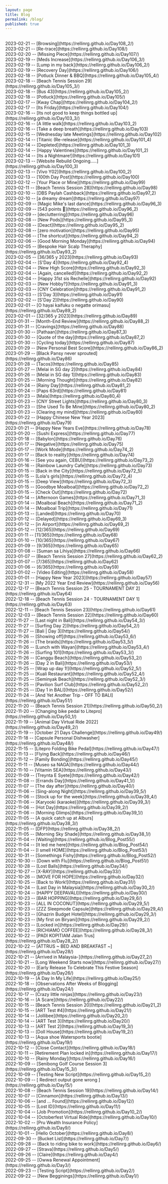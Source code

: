 ```yaml
---
layout: page
title: Blog
permalink: /blog/
published: true
---
```

<br>
2023-02-21 -- [Browsing](https://rellinrg.github.io/Day108_2/)
<br>
2023-02-21 -- [Re-trace](https://rellinrg.github.io/Day108/)
<br>
2023-02-20 -- [Missing Piece](https://rellinrg.github.io/Day107/)
<br>
2023-02-19 -- [Meds Increase](https://rellinrg.github.io/Day106_3/)
<br>
2023-02-19 -- [Lump in my back](https://rellinrg.github.io/Day106_2/)
<br>
2023-02-19 -- [Recovery Day](https://rellinrg.github.io/Day106/)
<br>
2023-02-18 -- [Potluck Dinner & BBQ](https://rellinrg.github.io/Day105_4/)
<br>
2023-02-18 -- [Beach Tennis Session 29](https://rellinrg.github.io/Day105_3/)
<br>
2023-02-18 -- [Bus 43](https://rellinrg.github.io/Day105_2/)
<br>
2023-02-18 -- [Potluck](https://rellinrg.github.io/Day105/)
<br>
2023-02-17 -- [Kway Chap](https://rellinrg.github.io/Day104_2/)
<br>
2023-02-17 -- [Its Friday](https://rellinrg.github.io/Day104/)
<br>
2023-02-16 -- [Its not good to keep things bottled up](https://rellinrg.github.io/Day103_3/)
<br>
2023-02-16 -- [A little walk](https://rellinrg.github.io/Day103_2)
<br>
2023-02-16 -- [Take a deep breath](https://rellinrg.github.io/Day103)
<br>
2023-02-15 -- [Wednesday late Meetings](https://rellinrg.github.io/Day102)
<br>
2023-02-14 -- [Titanic (Re-release](https://rellinrg.github.io/Day101_4)
<br>
2023-02-14 -- [Depleted](https://rellinrg.github.io/Day101_3)
<br>
2023-02-14 -- [Happy Valentines](https://rellinrg.github.io/Day101_2)
<br>
2023-02-14 -- [Its a Nightmare!](https://rellinrg.github.io/Day101)
<br>
2023-02-13 -- [Website Rebuild Ongoing.....](https://rellinrg.github.io/Day100_3)
<br>
2023-02-13 -- [Vivo Y02](https://rellinrg.github.io/Day100_2)
<br>
2023-02-13 -- [100th Day Post](https://rellinrg.github.io/Day100)
<br>
2023-02-12 -- [Your Place or Mine](https://rellinrg.github.io/Day99)
<br>
2023-02-11 -- [Beach Tennis Session 28](https://rellinrg.github.io/Day98)
<br>
2023-02-10 -- [DBS Paylah Cashback](https://rellinrg.github.io/Day97_2)
<br>
2023-02-10 -- [a dreamy dream](https://rellinrg.github.io/Day97)
<br>
2023-02-09 -- [Magic Mike's last dance](https://rellinrg.github.io/Day96_3)
<br>
2023-02-09 -- [543 points 🏀](https://rellinrg.github.io/Day96_2)
<br>
2023-02-09 -- [declutterring](https://rellinrg.github.io/Day96)
<br>
2023-02-08 -- [New Pods](https://rellinrg.github.io/Day95_3)
<br>
2023-02-08 -- [Deact](https://rellinrg.github.io/Day95_2)
<br>
2023-02-08 -- [zero motivation](https://rellinrg.github.io/Day95)
<br>
2023-02-06 -- [The shortcut](https://rellinrg.github.io/Day94_2)
<br>
2023-02-06 -- [Good Morning Monday](https://rellinrg.github.io/Day94)
<br>
2023-02-05 -- [Bespoke Hair Scalp Theraphy](https://rellinrg.github.io/Day93_2)
<br>
2023-02-05 -- [36/365 y 2023](https://rellinrg.github.io/Day93)
<br>
2023-02-04 -- [S'Day 4](https://rellinrg.github.io/Day92_4)
<br>
2023-02-04 -- [New High Score](https://rellinrg.github.io/Day92_3)
<br>
2023-02-04 -- [Again, cancelled!](https://rellinrg.github.io/Day92_2)
<br>
2023-02-04 -- [Happy 31st sis Rechelle](https://rellinrg.github.io/Day92)
<br>
2023-02-03 -- [New Hobby?](https://rellinrg.github.io/Day91_3)
<br>
2023-02-03 -- [CNY Celebration](https://rellinrg.github.io/Day91_2)
<br>
2023-02-03 -- [S'Day 3](https://rellinrg.github.io/Day91)
<br>
2023-02-02 -- [S'Day 2](https://rellinrg.github.io/Day90)
<br>
2023-02-01 -- [O hayai kaifuku o negatte orimasu](https://rellinrg.github.io/Day89_2)
<br>
2023-02-01 -- [32/365 y 2023](https://rellinrg.github.io/Day89)
<br>
2023-01-31 -- [Month-End Review](https://rellinrg.github.io/Day88_2)
<br>
2023-01-31 -- [Cravings](https://rellinrg.github.io/Day88)
<br>
2023-01-30 -- [Pathaan](https://rellinrg.github.io/Day87_3)
<br>
2023-01-30 -- [Quote of the day](https://rellinrg.github.io/Day87_2)
<br>
2023-01-30 -- [Cycling today](https://rellinrg.github.io/Day87)
<br>
2023-01-29 -- [New Personal Best Score](https://rellinrg.github.io/Day86_2)
<br>
2023-01-29 -- [Black Pansy never sprouted](https://rellinrg.github.io/Day86)
<br>
2023-01-28 -- [Tacos](https://rellinrg.github.io/Day85)
<br>
2023-01-27 -- [Melai in SG day 2](https://rellinrg.github.io/Day84)
<br>
2023-01-26 -- [Melai in SG day 1](https://rellinrg.github.io/Day83)
<br>
2023-01-25 -- [Morning Thought](https://rellinrg.github.io/Day82)
<br>
2023-01-24 -- [Rainy Day](https://rellinrg.github.io/Day81_2)
<br>
2023-01-24 -- [Paps 63rd](https://rellinrg.github.io/Day81)
<br>
2023-01-23 -- [Mala](https://rellinrg.github.io/Day80_4)
<br>
2023-01-23 -- [CNY Street Lights](https://rellinrg.github.io/Day80_3)
<br>
2023-01-23 -- [She Used To Be Mine](https://rellinrg.github.io/Day80_2)
<br>
2023-01-23 -- [Clearing my mind](https://rellinrg.github.io/Day80)
<br>
2023-01-22 -- [Happy Chinese New Year 2023](https://rellinrg.github.io/Day79)
<br>
2023-01-21 -- [Happy New Years Eve](https://rellinrg.github.io/Day78)
<br>
2023-01-20 -- [Sushi Express](https://rellinrg.github.io/Day77)
<br>
2023-01-18 -- [Babylon](https://rellinrg.github.io/Day76)
<br>
2023-01-17 -- [Negative](https://rellinrg.github.io/Day75)
<br>
2023-01-17 -- [Work Mode](https://rellinrg.github.io/Day74_2)
<br>
2023-01-17 -- [Back to reality](https://rellinrg.github.io/Day74)
<br>
2023-01-16 -- [See you again, CEBU](https://rellinrg.github.io/Day73_2)
<br>
2023-01-16 -- [Rainbow Laundry Cafe](https://rellinrg.github.io/Day73)
<br>
2023-01-15 -- [Back in the City](https://rellinrg.github.io/Day72_5)
<br>
2023-01-15 -- [Lola's girls](https://rellinrg.github.io/Day72_4)
<br>
2023-01-15 -- [Deep View](https://rellinrg.github.io/Day72_3)
<br>
2023-01-15 -- [Goodbye Moalboal](https://rellinrg.github.io/Day72_2)
<br>
2023-01-15 -- [Check Out](https://rellinrg.github.io/Day72)
<br>
2023-01-14 -- [Afternoon Games](https://rellinrg.github.io/Day71_3)
<br>
2023-01-14 -- [Moalboal Beach](https://rellinrg.github.io/Day71_2)
<br>
2023-01-14 -- [Moalboal Trip](https://rellinrg.github.io/Day71)
<br>
2023-01-13 -- [Landed](https://rellinrg.github.io/Day70)
<br>
2023-01-12 -- [Delayed](https://rellinrg.github.io/Day69_3)
<br>
2023-01-12 -- [in Airport](https://rellinrg.github.io/Day69_2)
<br>
2023-01-12 -- [12/365](https://rellinrg.github.io/Day69)
<br>
2023-01-11 -- [11/365](https://rellinrg.github.io/Day68)
<br>
2023-01-10 -- [10/365](https://rellinrg.github.io/Day67)
<br>
2023-01-09 -- [9/365](https://rellinrg.github.io/Day65)
<br>
2023-01-08 -- [Suman sa Lihiya](https://rellinrg.github.io/Day66)
<br>
2023-01-07 -- [Beach Tennis Session 27](https://rellinrg.github.io/Day62_2)
<br>
2023-01-07 -- [7/365](https://rellinrg.github.io/Day62)
<br>
2023-01-06 -- [6/365](https://rellinrg.github.io/Day59)
<br>
2023-01-02 -- [Video Editing](https://rellinrg.github.io/Day58)
<br>
2023-01-01 -- [Happy New Year 2023](https://rellinrg.github.io/Day57)
<br>
2022-12-31 -- [My 2022 Year End Review](https://rellinrg.github.io/Day56)
<br>
2022-12-17 -- [Beach Tennis Session 25 - TOURNAMENT DAY 2](https://rellinrg.github.io/Day64)
<br>
2022-12-18 -- [Beach Tennis Session 24 - TOURNAMENT DAY 1](https://rellinrg.github.io/Day63)
<br>
2022-12-11 -- [Beach Tennis Session 23](https://rellinrg.github.io/Day61)
<br>
2022-12-03 -- [Beach Tennis Session 22](https://rellinrg.github.io/Day60)
<br>
2022-11-27 -- [Last night in Bali](https://rellinrg.github.io/Day54_3/)
<br>
2022-11-27 -- [Surfing Day 2](https://rellinrg.github.io/Day54_2/)
<br>
2022-11-27 -- [Bali | Day 3](https://rellinrg.github.io/Day54/)
<br>
2022-11-26 -- [Showing off](https://rellinrg.github.io/Day53_6/)
<br>
2022-11-26 -- [The braids](https://rellinrg.github.io/Day53_5/)
<br>
2022-11-26 -- [Lunch with Wayan](https://rellinrg.github.io/Day53_4/)
<br>
2022-11-26 -- [Surfing 101](https://rellinrg.github.io/Day53_3/)
<br>
2022-11-26 -- [Canggu Beach](https://rellinrg.github.io/Day53_2/)
<br>
2022-11-26 -- [Day 2 in Bali](https://rellinrg.github.io/Day53/)
<br>
2022-11-25 -- [Wrap up day 1!](https://rellinrg.github.io/Day52_5/)
<br>
2022-11-25 -- [Kuali Restaurant](https://rellinrg.github.io/Day52_4/)
<br>
2022-11-25 -- [Seminyak Beach](https://rellinrg.github.io/Day52_3/)
<br>
2022-11-25 -- [Pavilion Surf Club](https://rellinrg.github.io/Day52_2/)
<br>
2022-11-25 -- [Day 1 in BALI](https://rellinrg.github.io/Day52/)
<br>
2022-11-24 -- [And Yet Another Trip - OFF TO BALI](https://rellinrg.github.io/Day51/)
<br>
2022-11-20 -- [Beach Tennis Session 21](https://rellinrg.github.io/Day50_2/)
<br>
2022-11-20 -- [Changing bike pedal to Litepro](https://rellinrg.github.io/Day50_1/)
<br>
2022-11-19 -- [Animal Day Virtual Ride 2022](https://rellinrg.github.io/Day49_2/)
<br>
2022-11-19 -- [October 21 Days Challenge](https://rellinrg.github.io/Day49/)
<br>
2022-11-18 -- [Capsule Personal Dishwasher](https://rellinrg.github.io/Day48/)
<br>
2022-11-15 -- [Litepro Folding Bike Pedal](https://rellinrg.github.io/Day47/)
<br>
2022-11-13 -- [Flying Back](https://rellinrg.github.io/Day46/)
<br>
2022-11-12 -- [Family Bonding](https://rellinrg.github.io/Day45/)
<br>
2022-11-11 -- [Museo sa NAGA](https://rellinrg.github.io/Day44/)
<br>
2022-11-10 -- [Vitamin SEA](https://rellinrg.github.io/Day43/)
<br>
2022-11-09 -- [Treynta E Syete](https://rellinrg.github.io/Day42/)
<br>
2022-11-08 -- [Errands Day](https://rellinrg.github.io/Day41_1/)
<br>
2022-11-07 -- [The day after](https://rellinrg.github.io/Day40/)
<br>
2022-11-06 -- [Sing-along Night](https://rellinrg.github.io/Day39_5/)
<br>
2022-11-06 -- [Stock up for the week](https://rellinrg.github.io/Day39_4/)
<br>
2022-11-06 -- [Karyooki (karaoke)](https://rellinrg.github.io/Day39_3/)
<br>
2022-11-06 -- [Hot Day](https://rellinrg.github.io/Day39_2/)
<br>
2022-11-06 -- [Morning Glimps](https://rellinrg.github.io/Day39_1/)
<br>
2022-11-05 -- [A quick catch up at Alburs](https://rellinrg.github.io/Day38_3/)
<br>
2022-11-05 -- [DFP](https://rellinrg.github.io/Day38_2/)
<br>
2022-11-05 -- [Morning Sky Shade](https://rellinrg.github.io/Day38_1/)
<br>
2022-11-04 -- [Waiting](https://rellinrg.github.io/Blog_Post55/)
<br>
2022-11-04 -- [It led me here](https://rellinrg.github.io/Blog_Post54/)
<br>
2022-11-04 -- [I smell HOME](https://rellinrg.github.io/Blog_Post53/)
<br>
2022-10-31 -- [Somethings Fishy](https://rellinrg.github.io/Blog_Post52/)
<br>
2022-10-30 -- [Down with Flu](https://rellinrg.github.io/Blog_Post51/)
<br>
2022-10-28 -- [Lost Balls](https://rellinrg.github.io/Day34/)
<br>
2022-10-27 -- [X-RAY](https://rellinrg.github.io/Day33/)
<br>
2022-10-26 -- [MOVE FOR HOPE](https://rellinrg.github.io/Day32/)
<br>
2022-10-25 -- [Back to Work!](https://rellinrg.github.io/Day31/)
<br>
2022-10-24 -- [Last Day in Malaysia](https://rellinrg.github.io/Day30_2/)
<br>
2022-10-24 -- [HAPPY DEEPAVALI](https://rellinrg.github.io/Day30/)
<br>
2022-10-23 -- [BAR HOPPING](https://rellinrg.github.io/Day29_6/)
<br>
2022-10-23 -- [ALL IN COCONUT](https://rellinrg.github.io/Day29_5/)
<br>
2022-10-23 -- [ZZZ Sleepmode Capsule](https://rellinrg.github.io/Day29_4/)
<br>
2022-10-23 -- [Ghazrin Budget Hotel](https://rellinrg.github.io/Day29_3/)
<br>
2022-10-23 -- [My first on Biryani](https://rellinrg.github.io/Day29_2/)
<br>
2022-10-23 -- [Locked in](https://rellinrg.github.io/Day29/)
<br>
2022-10-22 -- [RICHIAMO COFFEE](https://rellinrg.github.io/Day28_3/)
<br>
2022-10-22 -- [PADI KOPITIAM Jalan Trus](https://rellinrg.github.io/Day28_2/)
<br>
2022-10-22 -- [ATTRUS ~ BED AND BREAKFAST ~](https://rellinrg.github.io/Day28/)
<br>
2022-10-21 -- [Arrived in Malaysia-](https://rellinrg.github.io/Day27_2/)
<br>
2022-10-21 -- [Long Weekend Starts now](https://rellinrg.github.io/Day27/)
<br>
2022-10-20 -- [Early Release To Celebrate This Festive Season](https://rellinrg.github.io/Day26/)
<br>
2022-10-19 -- [A Day In My Life](https://rellinrg.github.io/Day25/)
<br>
2022-10-18 -- [Observations After Weeks of Blogging](https://rellinrg.github.io/Day24/)
<br>
2022-10-17 -- [Crazy little ninjas](https://rellinrg.github.io/Day23/)
<br>
2022-10-16 -- [A Scare](https://rellinrg.github.io/Day22/)
<br>
2022-10-15 -- [Beach Tennis Session 20](https://rellinrg.github.io/Day21_2)
<br>
2022-10-15 -- [ART Test #4](https://rellinrg.github.io/Day21/)
<br>
2022-10-14 -- [Jollibee](https://rellinrg.github.io/Day20_2/)
<br>
2022-10-14 -- [ART Test 3](https://rellinrg.github.io/Day20/)
<br>
2022-10-13 -- [ART Test 2](https://rellinrg.github.io/Day19_3/)
<br>
2022-10-13 -- [Doll House](https://rellinrg.github.io/Day19_2/)
<br>
2022-10-13 -- [Aqua shoe Watersports bootie](https://rellinrg.github.io/Day19/)
<br>
2022-10-12 -- [Close Contact](https://rellinrg.github.io/Day18/)
<br>
2022-10-11 -- [Retirement Plan locked in](https://rellinrg.github.io/Day17/)
<br>
2022-10-10 -- [Rainy Monday](https://rellinrg.github.io/Day16/)
<br>
2022-10-09 -- [Senibong Golf Course Session 3](https://rellinrg.github.io/Day15_3/)
<br>
2022-10-09 -- [Testing New Script](https://rellinrg.github.io/Day15_2/)
<br>
2022-10-09 -- [ Redirect output gone wrong ](https://rellinrg.github.io/Day15/)
<br>
2022-10-08 -- [Beach Tennis Session 19](https://rellinrg.github.io/Day14/)
<br>
2022-10-07 -- [Cinnamon](https://rellinrg.github.io/Day13/)
<br>
2022-10-06 -- [and ... Found](https://rellinrg.github.io/Day12/)
<br>
2022-10-05 -- [Lost ID](https://rellinrg.github.io/Day11/)
<br>
2022-10-04 -- [Job Promotion](https://rellinrg.github.io/Day10_2/)
<br>
2022-10-04 -- [Octoberfest Virtual Ride](https://rellinrg.github.io/Day10/)
<br>
2022-10-02 -- [Pru Wealth Insurance Policy](https://rellinrg.github.io/Day9/)
<br>
2022-10-01 -- [Hello October](https://rellinrg.github.io/Day8/)
<br>
2022-09-30 -- [Bucket List](https://rellinrg.github.io/Day7/)
<br>
2022-09-28 -- [Back to riding bike to work](https://rellinrg.github.io/Day6/)
<br>
2022-09-27 -- [Strava](https://rellinrg.github.io/Day5/)
<br>
2022-09-26 -- [Claire](https://rellinrg.github.io/Day4/)
<br>
2022-09-25 -- [Owwa Renewal Appointment](https://rellinrg.github.io/Day3/)
<br>
2022-09-23 -- [Testing Script](https://rellinrg.github.io/Day2/)
<br>
2022-09-22 -- [New Begginings](https://rellinrg.github.io/Day1/)
<br>

